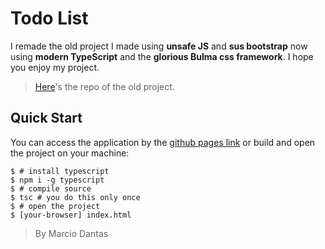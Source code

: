 # Todo List
I remade the old project I made using **unsafe JS** and **sus bootstrap** now using **modern TypeScript** and the **glorious Bulma css framework**. I hope you enjoy my project.

> [Here](https://github.com/marc-dantas/js-list)'s the repo of the old project.

## Quick Start
You can access the application by the [github pages link](https://marc-dantas.github.io/ts-list) or build and open the project on your machine:
```console
$ # install typescript
$ npm i -g typescript
$ # compile source
$ tsc # you do this only once
$ # open the project
$ [your-browser] index.html
```

> By Marcio Dantas